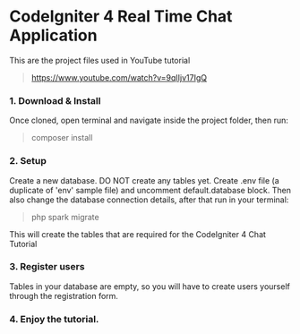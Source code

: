 # CodeIgniter 4 Real Time Chat Application
This are the project files used in YouTube tutorial
> https://www.youtube.com/watch?v=9qIIjv17IgQ

### 1. Download & Install
Once cloned, open terminal and navigate inside the project folder, then run:
> composer install

### 2. Setup
Create a new database. DO NOT create any tables yet. Create .env file (a duplicate of 'env' sample file) and uncomment default.database block. Then also change the database connection details, after that run in your terminal:
> php spark migrate

This will create the tables that are required for the CodeIgniter 4 Chat Tutorial

### 3. Register users
Tables in your database are empty, so you will have to create users yourself through the registration form.

### 4. Enjoy the tutorial.
